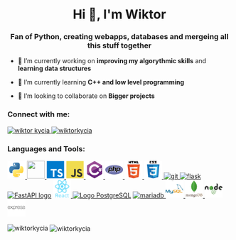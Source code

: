 <h1 align="center">Hi 👋, I'm Wiktor</h1>
<h3 align="center">Fan of Python, creating webapps, databases and mergeing all this stuff together</h3>

- 🔭 I’m currently working on **improving my algorythmic skills** and **learning data structures**

- 🌱 I’m currently learning **C++ and low level programming**

- 👯 I’m looking to collaborate on **Bigger projects**


<h3 align="left">Connect with me:</h3>
<p align="left">
  <a href="https://www.linkedin.com/in/wiktor-kycia-5164a92b8/" target="blank">
    <img align="center" src="https://raw.githubusercontent.com/rahuldkjain/github-profile-readme-generator/master/src/images/icons/Social/linked-in-alt.svg" alt="wiktor kycia" height="30" width="40" />
  </a>
<a href="https://www.leetcode.com/wiktorkycia" target="blank">
  <img align="center" src="https://raw.githubusercontent.com/rahuldkjain/github-profile-readme-generator/master/src/images/icons/Social/leet-code.svg" alt="wiktorkycia" height="30" width="40" />
</a>
</p>

<h3 align="left">Languages and Tools:</h3>
<p align="left">
  <a href="https://www.python.org" target="_blank" rel="noreferrer"> 
    <img src="https://raw.githubusercontent.com/devicons/devicon/master/icons/python/python-original.svg" alt="python" width="40" height="40"/>
  </a> 
  <a title="Jeremy Kratz, Public domain, via Wikimedia Commons" href="https://commons.wikimedia.org/wiki/File:ISO_C%2B%2B_Logo.svg">
    <img width="40" height="40 alt="Logo of C++" src="https://upload.wikimedia.org/wikipedia/commons/thumb/1/18/ISO_C%2B%2B_Logo.svg/256px-ISO_C%2B%2B_Logo.svg.png?20170928190710">
  </a>
  <a href="https://www.typescriptlang.org/" target="_blank" rel="noreferrer"> 
    <img src="https://raw.githubusercontent.com/devicons/devicon/master/icons/typescript/typescript-original.svg" alt="typescript" width="40" height="40"/> 
  </a> 
  <a href="https://developer.mozilla.org/en-US/docs/Web/JavaScript" target="_blank" rel="noreferrer">
    <img src="https://raw.githubusercontent.com/devicons/devicon/master/icons/javascript/javascript-original.svg" alt="javascript" width="40" height="40"/> 
  </a> 
  <a href="https://www.w3schools.com/cs/" target="_blank" rel="noreferrer"> 
    <img src="https://raw.githubusercontent.com/devicons/devicon/master/icons/csharp/csharp-original.svg" alt="csharp" width="40" height="40"/> 
  </a> 
  <a href="https://www.php.net" target="_blank" rel="noreferrer"> 
    <img src="https://raw.githubusercontent.com/devicons/devicon/master/icons/php/php-original.svg" alt="php" width="40" height="40"/>
  </a> 
  <a href="https://www.w3.org/html/" target="_blank" rel="noreferrer">
    <img src="https://raw.githubusercontent.com/devicons/devicon/master/icons/html5/html5-original-wordmark.svg" alt="html5" width="40" height="40"/> 
  </a> 
  <a href="https://www.w3schools.com/css/" target="_blank" rel="noreferrer"> 
    <img src="https://raw.githubusercontent.com/devicons/devicon/master/icons/css3/css3-original-wordmark.svg" alt="css3" width="40" height="40"/>
  </a>
  <a href="https://git-scm.com/" target="_blank" rel="noreferrer"> 
    <img src="https://www.vectorlogo.zone/logos/git-scm/git-scm-icon.svg" alt="git" width="40" height="40"/> 
  </a> 
  <a href="https://flask.palletsprojects.com/en/stable/" target="_blank" rel="noreferrer">
    <img src="https://www.vectorlogo.zone/logos/pocoo_flask/pocoo_flask-icon.svg" alt="flask" width="40" height="40"/>
  </a> 
  <a title="Sebastián Ramírez, Public domain, via Wikimedia Commons" href="https://commons.wikimedia.org/wiki/File:FastAPI_logo.svg">
    <img height="40" alt="FastAPI logo" src="https://upload.wikimedia.org/wikipedia/commons/thumb/1/1a/FastAPI_logo.svg/64px-FastAPI_logo.svg.png?20240902201856"></a>
  <a href="https://reactjs.org/" target="_blank" rel="noreferrer"> 
    <img src="https://raw.githubusercontent.com/devicons/devicon/master/icons/react/react-original-wordmark.svg" alt="react" width="40" height="40"/> 
  </a> 
  <a title="Daniel Lundin, BSD &lt;http://opensource.org/licenses/bsd-license.php&gt;, via Wikimedia Commons" href="https://commons.wikimedia.org/wiki/File:Logo_PostgreSQL.png">
    <img height="40" alt="Logo PostgreSQL" src="https://upload.wikimedia.org/wikipedia/commons/a/ad/Logo_PostgreSQL.png?20230908055039"></a>
  <a href="https://mariadb.org/" target="_blank" rel="noreferrer"> 
    <img src="https://www.vectorlogo.zone/logos/mariadb/mariadb-icon.svg" alt="mariadb" width="40" height="40"/> 
  </a> 
  <a href="https://www.mysql.com/" target="_blank" rel="noreferrer"> 
    <img src="https://raw.githubusercontent.com/devicons/devicon/master/icons/mysql/mysql-original-wordmark.svg" alt="mysql" width="40" height="40"/>
  </a> 
  <a href="https://www.mongodb.com/" target="_blank" rel="noreferrer"> <img src="https://raw.githubusercontent.com/devicons/devicon/master/icons/mongodb/mongodb-original-wordmark.svg" alt="mongodb" width="40" height="40"/> 
  </a> 
  <a href="https://nodejs.org" target="_blank" rel="noreferrer"> 
    <img src="https://raw.githubusercontent.com/devicons/devicon/master/icons/nodejs/nodejs-original-wordmark.svg" alt="nodejs" width="40" height="40"/> 
  </a> 
  <a href="https://expressjs.com" target="_blank" rel="noreferrer">
    <img src="https://raw.githubusercontent.com/devicons/devicon/master/icons/express/express-original-wordmark.svg" alt="express" width="40" height="40"/> 
  </a>
</p>

<p><img align="left" src="https://github-readme-stats.vercel.app/api/top-langs?username=wiktorkycia&show_icons=true&theme=dark&title_color=ffffff&text_color=ebebeb&hide_border=true&locale=en&layout=compact" alt="wiktorkycia" /></p>

<p>&nbsp;<img align="center" src="https://github-readme-stats.vercel.app/api?username=wiktorkycia&show_icons=true&theme=dark&title_color=ffffff&text_color=ebebeb&hide_border=true&locale=en" alt="wiktorkycia" /></p>
